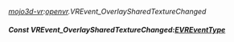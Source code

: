 _[mojo3d-vr](../../modules/mojo3d-vr/mojo3d-vr-module.md):[openvr](openvr:).VREvent\_OverlaySharedTextureChanged_
##### Const VREvent\_OverlaySharedTextureChanged:[EVREventType](../../modules/mojo3d-vr/openvr-evreventtype.md)
